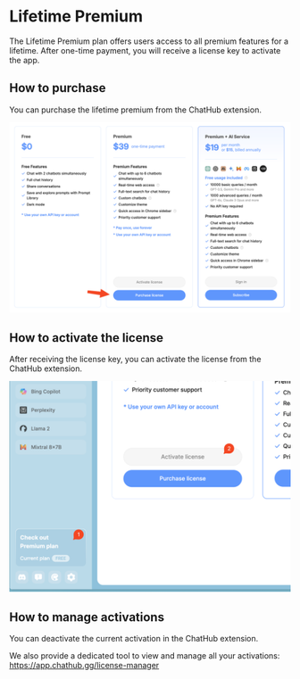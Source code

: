 # Lifetime Premium

The Lifetime Premium plan offers users access to all premium features for a lifetime. After one-time payment, you will receive a license key to activate the app.

## How to purchase

You can purchase the lifetime premium from the ChatHub extension.

![](./lifetime-purchase.png)

## How to activate the license

After receiving the license key, you can activate the license from the ChatHub extension.

![](../miscellaneous/activation.png)

## How to manage activations

You can deactivate the current activation in the ChatHub extension.

We also provide a dedicated tool to view and manage all your activations:
https://app.chathub.gg/license-manager